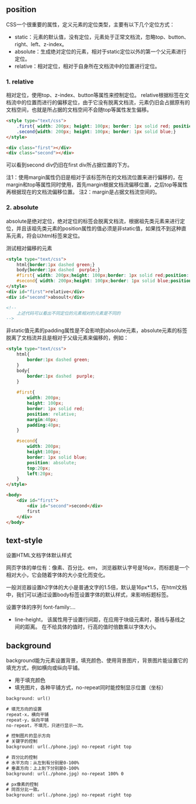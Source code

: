 ## position
CSS一个很重要的属性，定义元素的定位类型，主要有以下几个定位方式：

- static：元素的默认值，没有定位，元素处于正常文档流，忽略top、button、right、left、z-index。
- absolute：生成绝对定位的元素，相对于static定位以外的第一个父元素进行定位。
- relative：相对定位，相对于自身所在文档流中的位置进行定位。


### 1. relative
相对定位，使用top、z-index、button等属性来控制定位。
relative根据标签在文档流中的位置而进行的偏移定位，由于它没有脱离文档流，元素仍旧会占据原有的文档空间，也就是所占据的文档空间不会随top等属性发生偏移。

```html
<style type="text/css">  
	.first{ width: 200px; height: 100px; border: 1px solid red; position: relative; top: 20px; left: 20px;} /*add position*/  
	.second{width: 200px; height: 100px; border: 1px solid blue;}
</style>

<div class="first"></div>
<div class="second"></div>  
```
可以看到second div仍旧在first div所占据位置的下方。

注1：使用margin属性仍旧是相对于该标签所在的文档流位置来进行偏移的，在margin和top等属性同时使用，首先margin根据文档流偏移位置，之后top等属性再根据现在的文档流偏移位置。
注2：margin是占据文档流空间的。

### 2. absolute
absolute是绝对定位，绝对定位的标签会脱离文档流，根据祖先类元素来进行定位，并且该祖先类元素的position属性的值必须是非static值，如果找不到这种直系元素，将会以html标签来定位。

测试相对偏移的元素
```html
<style type="text/css">  
    html{border:1px dashed green;}  
    body{border:1px dashed  purple;}  
    #first{ width: 200px;height: 100px;border: 1px solid red;position: relative;}  
    #second{ width: 200px;height: 100px;border: 1px solid blue;position: absolute;top :0;left : 0;}  
</style>  
<div id="first">relative</div>  
<div id="second">absoult</div>

<!--
	上述代码可以看出不同定位的元素相对的元素是不同的
-->
```

非static值元素的padding属性是不会影响到absolute元素，absolute元素的标签脱离了文档流并且是相对于父级元素来偏移的，例如：
```html
<style type="text/css">  
    html{
    	border:1px dashed green;
    }  
    body{
    	border:1px dashed  purple;
    }  
    
    #first{
    	width: 200px;
    	height: 100px;
    	border: 1px solid red;
    	position: relative;
    	margin:40px;
    	padding:40px;
    }  

    #second{
    	width: 200px;
    	height:100px;
    	border: 1px solid blue;
    	position: absolute;
    	top:20px;
    	left:20px;
    }
</style>

<body>
	<div id="first">
		<div id="second">second</div>
		first
	</div>  
</body>  
```




## text-style

设置HTML文档字体默认样式

网页字体的单位有：像素、百分比、em，
浏览器默认字号是16px，而标题是一个相对大小，它会随着字体的大小变化而变化。

一般浏览器设置h2字体的大小是普通文字的1.5倍，默认是16px*1.5，在html文档中，我们可以通过设置body标签设置字体的默认样式，来影响标题标签。 


设置字体的序列
font-family:...

- line-height，
该属性用于设置行间距，在应用于块级元素时，基线与基线之间的距离。
在不给具体的值时，行高的值时倍数乘以字体大小。





## background
background能为元素设置背景，填充颜色、使用背景图片，背景图片能设置它的填充方式，例如横向或纵向平铺。

- 用于填充颜色
- 填充图片，各种平铺方式，no-repeat同时能控制显示位置（坐标）
```html
background: url()

# 填充方向的设置
repeat-x，横向平铺
repeat-y，纵向平铺
no-repeat，不填充，只进行显示一次。

# 控制图片的显示方向
# 关键字的控制
background: url(./phone.jpg) no-repeat right top

# 百分比的控制
# 水平方向：从左到有分别是0-100%
# 垂直方向：上上到下分别是0-100%
background: url(./phone.jpg) no-repeat 100% 0

# px像素的控制
# 同百分比一致。
background: url(./phone.jpg) no-repeat right top
```
